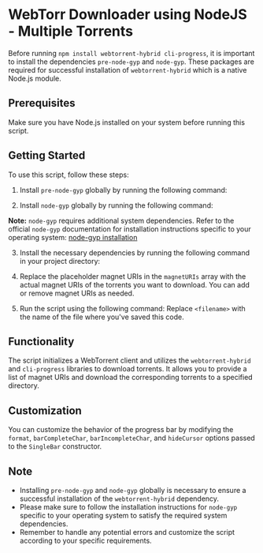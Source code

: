 # WebTorr Downloader using NodeJS - Multiple Torrents

Before running `npm install webtorrent-hybrid cli-progress`, it is important to install the dependencies `pre-node-gyp` and `node-gyp`. These packages are required for successful installation of `webtorrent-hybrid` which is a native Node.js module.

## Prerequisites

Make sure you have Node.js installed on your system before running this script.

## Getting Started

To use this script, follow these steps:

1. Install `pre-node-gyp` globally by running the following command:

2. Install `node-gyp` globally by running the following command:

**Note:** `node-gyp` requires additional system dependencies. Refer to the official `node-gyp` documentation for installation instructions specific to your operating system: [node-gyp installation](https://github.com/nodejs/node-gyp#installation)

3. Install the necessary dependencies by running the following command in your project directory:

4. Replace the placeholder magnet URIs in the `magnetURIs` array with the actual magnet URIs of the torrents you want to download. You can add or remove magnet URIs as needed.

5. Run the script using the following command:
Replace `<filename>` with the name of the file where you've saved this code.

## Functionality

The script initializes a WebTorrent client and utilizes the `webtorrent-hybrid` and `cli-progress` libraries to download torrents. It allows you to provide a list of magnet URIs and download the corresponding torrents to a specified directory.

## Customization

You can customize the behavior of the progress bar by modifying the `format`, `barCompleteChar`, `barIncompleteChar`, and `hideCursor` options passed to the `SingleBar` constructor.

## Note

- Installing `pre-node-gyp` and `node-gyp` globally is necessary to ensure a successful installation of the `webtorrent-hybrid` dependency.
- Please make sure to follow the installation instructions for `node-gyp` specific to your operating system to satisfy the required system dependencies.
- Remember to handle any potential errors and customize the script according to your specific requirements.


